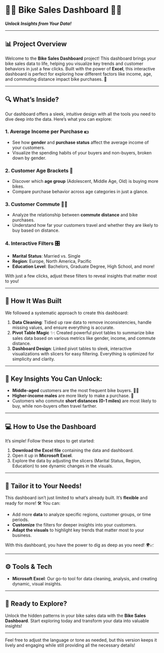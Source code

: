 # 🚴‍♀️ **Bike Sales Dashboard** 🚴‍♂️  
**_Unlock Insights from Your Data!_**

---

## 📊 Project Overview

Welcome to the **Bike Sales Dashboard** project! This dashboard brings your bike sales data to life, helping you visualize key trends and customer behaviors in just a few clicks. Built with the power of **Excel**, this interactive dashboard is perfect for exploring how different factors like income, age, and commuting distance impact bike purchases. 🚀

---

## 🔍 What’s Inside?

Our dashboard offers a sleek, intuitive design with all the tools you need to dive deep into the data. Here’s what you can explore:

### **1. Average Income per Purchase 💵**
- See how **gender** and **purchase status** affect the average income of your customers.
- Visualize the spending habits of your buyers and non-buyers, broken down by gender.

### **2. Customer Age Brackets 🎂**
- Discover which **age group** (Adolescent, Middle Age, Old) is buying more bikes.
- Compare purchase behavior across age categories in just a glance.

### **3. Customer Commute 🚶‍♂️**
- Analyze the relationship between **commute distance** and bike purchases.
- Understand how far your customers travel and whether they are likely to buy based on distance.

### **4. Interactive Filters 🎛️**
- **Marital Status**: Married vs. Single
- **Region**: Europe, North America, Pacific
- **Education Level**: Bachelors, Graduate Degree, High School, and more!

With just a few clicks, adjust these filters to reveal insights that matter most to you!

---

## 🔨 How It Was Built

We followed a systematic approach to create this dashboard:

1. **Data Cleaning**: Tidied up raw data to remove inconsistencies, handle missing values, and ensure everything is accurate.
2. **Pivot Table Magic** ✨: Created powerful pivot tables to summarize bike sales data based on various metrics like gender, income, and commute distance.
3. **Dashboard Design**: Linked pivot tables to sleek, interactive visualizations with slicers for easy filtering. Everything is optimized for simplicity and clarity.

---

## 🌟 Key Insights You Can Unlock:

- **Middle-aged** customers are the most frequent bike buyers. 🧑‍🦳
- **Higher-income males** are more likely to make a purchase. 💼
- Customers who commute **short distances (0-1 miles)** are most likely to buy, while non-buyers often travel farther.

---

## 💻 How to Use the Dashboard

It’s simple! Follow these steps to get started:
1. **Download the Excel file** containing the data and dashboard.
2. Open it up in **Microsoft Excel**.
3. Explore the data by adjusting the slicers (Marital Status, Region, Education) to see dynamic changes in the visuals.

---

## 🔧 Tailor it to Your Needs!

This dashboard isn’t just limited to what’s already built. It’s **flexible** and ready for more! 🛠️ You can:
- Add more **data** to analyze specific regions, customer groups, or time periods.
- **Customize** the filters for deeper insights into your customers.
- **Adapt the visuals** to highlight key trends that matter most to your business.

With this dashboard, you have the power to dig as deep as you need! 🌍📈

---

## ⚙️ Tools & Tech

- **Microsoft Excel**: Our go-to tool for data cleaning, analysis, and creating dynamic, visual insights.
  
---

## 🚀 Ready to Explore?

Unlock the hidden patterns in your bike sales data with the **Bike Sales Dashboard**. Start exploring today and transform your data into valuable insights!

---

Feel free to adjust the language or tone as needed, but this version keeps it lively and engaging while still providing all the necessary details!
